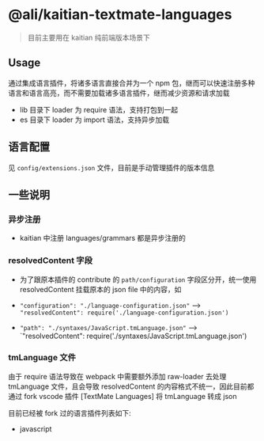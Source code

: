 # @ali/kaitian-textmate-languages
> 目前主要用在 kaitian 纯前端版本场景下

## Usage
通过集成语言插件，将诸多语言直接合并为一个 npm 包，继而可以快速注册多种语言和语言高亮，而不需要加载诸多语言插件，继而减少资源和请求加载
* lib 目录下 loader 为 require 语法，支持打包到一起
* es 目录下 loader 为 import 语法，支持异步加载

## 语言配置
见 `config/extensions.json` 文件，目前是手动管理插件的版本信息

## 一些说明
### 异步注册
* kaitian 中注册 languages/grammars 都是异步注册的

### resolvedContent 字段
* 为了跟原本插件的 contribute 的 `path/configuration` 字段区分开，统一使用 resolvedContent 挂载原本的 json file 中的内容，如

* `"configuration": "./language-configuration.json"` --> `"resolvedContent": require('./language-configuration.json')`
* `"path": "./syntaxes/JavaScript.tmLanguage.json"` --> `"resolvedContent": require('./syntaxes/JavaScript.tmLanguage.json')

### tmLanguage 文件
由于 require 语法导致在 webpack 中需要额外添加 raw-loader 去处理 tmLanguage 文件，且会导致 resolvedContent 的内容格式不统一，因此目前都通过 fork vscode 插件 [TextMate Languages] 将 tmLanguage 转成 json

目前已经被 fork 过的语言插件列表如下:
* javascript
